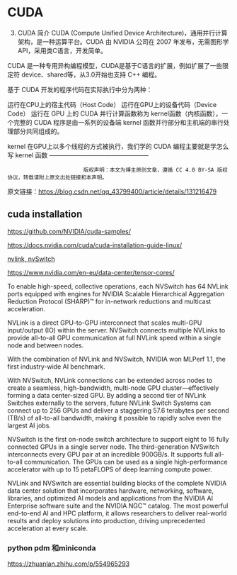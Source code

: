 # CUDA

3. CUDA 简介
CUDA (Compute Unified Device Architecture)，通用并行计算架构，是一种运算平台。CUDA 由 NVIDIA 公司在 2007 年发布，⽆需图形学API，采⽤类C语⾔，开发简单。

CUDA 是一种专⽤异构编程模型，CUDA是基于C语⾔的扩展，例如扩展了⼀些限定符 device、shared等，从3.0开始也⽀持 C++ 编程。

基于 CUDA 开发的程序代码在实际执⾏中分为两种：

运⾏在CPU上的宿主代码（Host Code）
运⾏在GPU上的设备代码（Device Code）
运⾏在 GPU 上的 CUDA 并⾏计算函数称为 kernel函数（内核函数），⼀个完整的 CUDA 程序是由⼀系列的设备端 kernel 函数并⾏部分和主机端的串⾏处理部分共同组成的。

kernel 在GPU上以多个线程的⽅式被执⾏，我们学的 CUDA 编程主要就是学怎么写 kernel 函数
————————————————

                            版权声明：本文为博主原创文章，遵循 CC 4.0 BY-SA 版权协议，转载请附上原文出处链接和本声明。
                        
原文链接：https://blog.csdn.net/qq_43799400/article/details/131216479


## cuda installation

https://github.com/NVIDIA/cuda-samples/

https://docs.nvidia.com/cuda/cuda-installation-guide-linux/


[nvlink, nvSwitch](https://www.nvidia.com/en-eu/data-center/nvlink/)

https://www.nvidia.com/en-eu/data-center/tensor-cores/


To enable high-speed, collective operations, each NVSwitch has 64 NVLink ports equipped with engines for NVIDIA Scalable Hierarchical Aggregation Reduction Protocol (SHARP)™ for in-network reductions and multicast acceleration.

NVLink is a direct GPU-to-GPU interconnect that scales multi-GPU input/output (IO) within the server. NVSwitch connects multiple NVLinks to provide all-to-all GPU communication at full NVLink speed within a single node and between nodes.    

With the combination of NVLink and NVSwitch, NVIDIA won MLPerf 1.1, the first industry-wide AI benchmark.


With NVSwitch, NVLink connections can be extended across nodes to create a seamless, high-bandwidth, multi-node GPU cluster—effectively forming a data center-sized GPU. By adding a second tier of NVLink Switches externally to the servers, future NVLink Switch Systems can connect up to 256 GPUs and deliver a staggering 57.6 terabytes per second (TB/s) of all-to-all bandwidth, making it possible to rapidly solve even the largest AI jobs. 

NVSwitch is the first on-node switch architecture to support eight to 16 fully connected GPUs in a single server node. The third-generation NVSwitch interconnects every GPU pair at an incredible 900GB/s. It supports full all-to-all communication. The GPUs can be used as a single high-performance accelerator with up to 15 petaFLOPS of deep learning compute power. 

NVLink and NVSwitch are essential building blocks of the complete NVIDIA data center solution that incorporates hardware, networking, software, libraries, and optimized AI models and applications from the NVIDIA AI Enterprise software suite and the  NVIDIA NGC™ catalog. The most powerful end-to-end AI and HPC platform, it allows researchers to deliver real-world results and deploy solutions into production, driving unprecedented acceleration at every scale. 


### python pdm 和miniconda 

https://zhuanlan.zhihu.com/p/554965293

